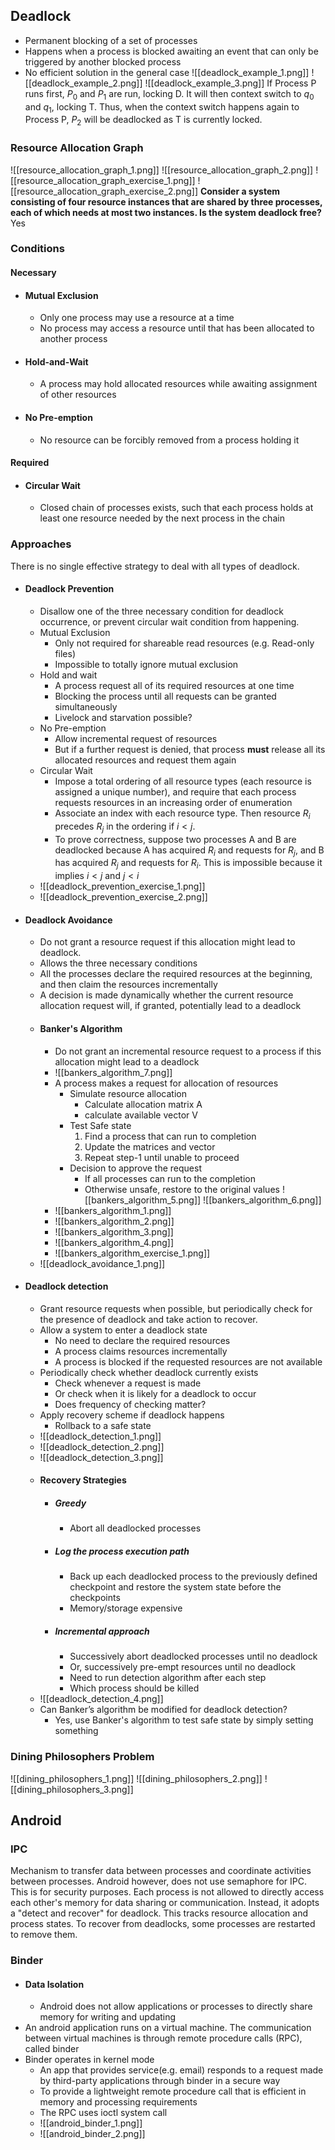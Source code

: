 ## Deadlock
- Permanent blocking of a set of processes
- Happens when a process is blocked awaiting an event that can only be triggered by another blocked process
- No efficient solution in the general case
![[deadlock_example_1.png]]
![[deadlock_example_2.png]]
![[deadlock_example_3.png]]
If Process P runs first, $P_0$ and $P_1$ are run, locking D. It will then context switch to $q_0$ and $q_1$, locking T. Thus, when the context switch happens again to Process P, $P_2$ will be deadlocked as T is currently locked.

### Resource Allocation Graph
![[resource_allocation_graph_1.png]]
![[resource_allocation_graph_2.png]]
![[resource_allocation_graph_exercise_1.png]]
![[resource_allocation_graph_exercise_2.png]]
**Consider a system consisting of four resource instances that are shared by three processes, each of which needs at most two instances. Is the system deadlock free?**
Yes

### Conditions
#### Necessary
- #### Mutual Exclusion
	- Only one process may use a resource at a time
	- No process may access a resource until that has been allocated to another process
- #### Hold-and-Wait
	- A process may hold allocated resources while awaiting assignment of other resources
- #### No Pre-emption
	- No resource can be forcibly removed from a process holding it
#### Required
- #### Circular Wait
	- Closed chain of processes exists, such that each process holds at least one resource needed by the next process in the chain

### Approaches
There is no single effective strategy to deal with all types of deadlock.
- #### Deadlock Prevention
	- Disallow one of the three necessary condition for deadlock occurrence, or prevent circular wait condition from happening.
	- Mutual Exclusion
		- Only not required for shareable read resources (e.g. Read-only files)
		- Impossible to totally ignore mutual exclusion
	- Hold and wait
		- A process request all of its required resources at one time
		- Blocking the process until all requests can be granted simultaneously
		- Livelock and starvation possible?
	- No Pre-emption
		- Allow incremental request of resources
		- But if a further request is denied, that process **must** release all its allocated resources and request them again
	- Circular Wait
		- Impose a total ordering of all resource types (each resource is assigned a unique number), and require that each process requests resources in an increasing order of enumeration
		- Associate an index with each resource type. Then resource $R_i$ precedes $R_j$ in the ordering if $i < j$.
		- To prove correctness, suppose two processes A and B are deadlocked because A has acquired $R_i$ and requests for $R_j$, and B has acquired $R_j$ and requests for $R_i$. This is impossible because it implies $i < j$ and $j < i$
	- ![[deadlock_prevention_exercise_1.png]]
	- ![[deadlock_prevention_exercise_2.png]]
- #### Deadlock Avoidance
	- Do not grant a resource request if this allocation might lead to deadlock.
	- Allows the three necessary conditions
	- All the processes declare the required resources at the beginning, and then claim the resources incrementally
	- A decision is made dynamically whether the current resource allocation request will, if granted, potentially lead to a deadlock
	- #### Banker's Algorithm
		- Do not grant an incremental resource request to a process if this allocation might lead to a deadlock
		- ![[bankers_algorithm_7.png]]
		- A process makes a request for allocation of resources
			- Simulate resource allocation
				- Calculate allocation matrix A
				- calculate available vector V
			- Test Safe state
				1) Find a process that can run to completion
				2) Update the matrices and vector
				3) Repeat step-1 until unable to proceed
			- Decision to approve the request
				- If all processes can run to the completion
				- Otherwise unsafe, restore to the original values
			![[bankers_algorithm_5.png]]
			![[bankers_algorithm_6.png]]
		- ![[bankers_algorithm_1.png]]
		- ![[bankers_algorithm_2.png]]
		- ![[bankers_algorithm_3.png]]
		- ![[bankers_algorithm_4.png]]
		- ![[bankers_algorithm_exercise_1.png]]
	- ![[deadlock_avoidance_1.png]]
- #### Deadlock detection
	- Grant resource requests when possible, but periodically check for the presence of deadlock and take action to recover.
	- Allow a system to enter a deadlock state
		- No need to declare the required resources
		- A process claims resources incrementally
		- A process is blocked if the requested resources are not available
	- Periodically check whether deadlock currently exists
		- Check whenever a request is made
		- Or check when it is likely for a deadlock to occur
		- Does frequency of checking matter?
	- Apply recovery scheme if deadlock happens
		- Rollback to a safe state
	- ![[deadlock_detection_1.png]]
	- ![[deadlock_detection_2.png]]
	- ![[deadlock_detection_3.png]]
	- #### Recovery Strategies
		- ##### Greedy
			- Abort all deadlocked processes
		- ##### Log the process execution path
			- Back up each deadlocked process to the previously defined checkpoint and restore the system state before the checkpoints
			- Memory/storage expensive
		- ##### Incremental approach
			- Successively abort deadlocked processes until no deadlock
			- Or, successively pre-empt resources until no deadlock
			- Need to run detection algorithm after each step
			- Which process should be killed
	- ![[deadlock_detection_4.png]]
	- Can Banker’s algorithm be modified for deadlock detection?
		- Yes, use Banker's algorithm to test safe state by simply setting something
### Dining Philosophers Problem
![[dining_philosophers_1.png]]
![[dining_philosophers_2.png]]
![[dining_philosophers_3.png]]
## Android
### IPC
Mechanism to transfer data between processes and coordinate activities between processes.
Android however, does not use semaphore for IPC. This is for security purposes. Each process is not allowed to directly access each other's memory for data sharing or communication. 
Instead, it adopts a "detect and recover" for deadlock. This tracks resource allocation and process states. To recover from deadlocks, some processes are restarted to remove them.

### Binder
- #### Data Isolation
	- Android does not allow applications or processes to directly share memory for writing and updating
- An android application runs on a virtual machine. The communication between virtual machines is through remote procedure calls (RPC), called binder
- Binder operates in kernel mode
	- An app that provides service(e.g. email) responds to a request made by third-party applications through binder in a secure way
	- To provide a lightweight remote procedure call that is efficient in memory and processing requirements
	- The RPC uses ioctl system call
	- ![[android_binder_1.png]]
	- ![[android_binder_2.png]]